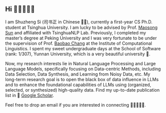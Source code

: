 ## Hi  🧑🏻‍💻👋🏻

I am Shuzheng Si (司书正 in Chinese ✍🏻), currently a first-year CS Ph.D. student at Tsinghua University. I am lucky to be advised by Prof. [Maosong Sun](https://scholar.google.com/citations?hl=en&user=zIgT0HMAAAAJ&view_op=list_works) and affiliated with TsinghuaNLP Lab. Previously, I completed my master’s degree at Peking University and I was very fortunate to be under the supervision of Prof. [Baobao Chang](https://scholar.google.com.au/citations?user=LaKNyhQAAAAJ&hl=en) at the Institute of Computational Linguistics. I spent my sweet undergraduate days at the School of Software (rank: 1/307), Yunnan University, which is a very beautiful university 🍂.


Now, my research interests lie in Natural Language Processing and Large Language Models, specifically focusing on Data-centric Methods, including Data Selection, Data Synthesis, and Learning from Noisy Data, etc. My long-term research goal is to open the black box of data influence in LLMs and to enhance the foundational capabilities of LLMs using (organized, selected, or synthesized) high-quality data. Find my up-to-date publication list in 🔗 [Google Scholar](https://scholar.google.com.hk/citations?user=zO2XyZUAAAAJ). 

Feel free to drop an email if you are interested in connecting 🧑🏻‍🤝‍🧑🏻. 
